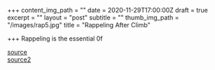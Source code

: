 +++
content_img_path = ""
date = 2020-11-29T17:00:00Z
draft = true
excerpt = ""
layout = "post"
subtitle = ""
thumb_img_path = "/images/rap5.jpg"
title = "Rappeling After Climb"

+++
Rappeling is the essential 0f

[source](https://images.thrillophilia.com/image/upload/s--AU8uEd-i--/c_fill,f_auto,fl_strip_profile,h_800,q_auto,w_1300/v1/images/photos/000/038/642/original/Rap5.jpg.jpg?1458196359 "rappel image")  
[source2](https://www.climbing.com/skills/rappelling-learn-the-basics-of-this-essential-technique/ "rappeling 2")